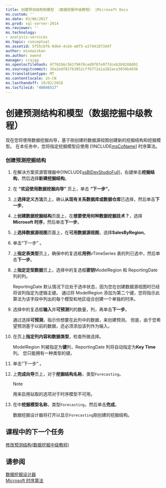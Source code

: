 ```yaml
---
title: 创建预测结构和模型 （数据挖掘中级教程） |Microsoft Docs
ms.custom: ''
ms.date: 03/06/2017
ms.prod: sql-server-2014
ms.reviewer: ''
ms.technology:
- analysis-services
ms.topic: conceptual
ms.assetid: 5f55cbf6-0db4-4cb4-a0f5-e27441873d4f
author: minewiskan
ms.author: owend
manager: craigg
ms.openlocfilehash: 4f762b6c561f96f8ced9f8fe977dceb3b9208d01
ms.sourcegitcommit: 3da2edf82763852cff6772a1a282ace3034b4936
ms.translationtype: MT
ms.contentlocale: zh-CN
ms.lasthandoff: 10/02/2018
ms.locfileid: "48048517"
---
```

# <a name="creating-a-forecasting-structure-and-model-intermediate-data-mining-tutorial"></a>创建预测结构和模型（数据挖掘中级教程）
  现在您将使用数据挖掘向导，基于刚创建的数据源视图创建新的挖掘结构和挖掘模型。 在本任务中，您将指定挖掘模型应使用 [!INCLUDE[msCoName](../includes/msconame-md.md)] 时序算法。  
  
### <a name="to-create-a-forecasting-mining-structure"></a>创建预测挖掘结构  
  
1.  在解决方案资源管理器中[!INCLUDE[ssBIDevStudioFull](../includes/ssbidevstudiofull-md.md)]，右键单击**挖掘结构**，然后选择**新建挖掘结构**。  
  
2.  在 **“欢迎使用数据挖掘向导”** 页上，单击 **“下一步”**。  
  
3.  上**选择定义方法**页上，确认**从现有关系数据库或数据仓库**已选择，然后单击**下一步**。  
  
4.  上**创建数据挖掘结构**页面上，在**想要使用何种数据挖掘技术？**，选择**Microsoft 时序**，然后单击**下一步**。  
  
5.  上**选择数据源视图**页面上，在**可用数据源视图**，选择**SalesByRegion**。  
  
6.  单击“下一步” 。  
  
7.  上**指定表类型**页上，确保中的复选框**用例**vTimeSeries 表的列已选中，然后单击**下一步**。  
  
8.  上**指定定型数据**页上，选择中的复选框**密钥**ModelRegion 和 ReportingDate 列的列。  
  
     ReportingDate 默认情况下应处于选中状态，因为您在创建数据源视图时已经将该列指定为逻辑主键。 通过将 ModelRegion 添加为第二个键，您将指示此算法为该字段中列出的每个模型和地区组合创建一个单独的时序。  
  
9. 选择中的复选框**输入**并**可预测**列的数量，列，再单击**下一步**。  
  
     通过选择**可预测**，指示你想要在此列中的数据，来创建预测。 但是，由于您希望预测基于以前的数据，还必须添加该列作为输入。  
  
10. 在页上**指定列内容和数据类型**，检查所做选择。  
  
     ModelRegion 列被指定为**键**列，ReportingDate 列将自动指定为**Key Time**列。 您只能拥有一种类型的键。  
  
11. 单击“下一步” 。  
  
12. 上**完成向导**页上，对于**挖掘结构名称**，类型`Forecasting`。  
  
    > [!NOTE]  
    >  用来启用钻取的选项对于时序模型不可用。  
  
13. 在中**挖掘模型名称**，类型`Forecasting`，然后单击**完成**。  
  
     数据挖掘设计器将打开以显示`Forecasting`刚创建的挖掘结构。  
  
## <a name="next-task-in-lesson"></a>课程中的下一个任务  
 [修改预测结构&#40;数据挖掘中级教程&#41;](../../2014/tutorials/modifying-the-forecasting-structure-intermediate-data-mining-tutorial.md)  
  
## <a name="see-also"></a>请参阅  
 [数据挖掘设计器](../../2014/analysis-services/data-mining/data-mining-designer.md)   
 [Microsoft 时序算法](../../2014/analysis-services/data-mining/microsoft-time-series-algorithm.md)  
  
  
